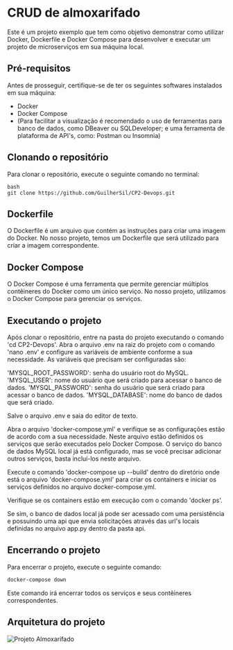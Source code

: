 # CRUD de almoxarifado

Este é um projeto exemplo que tem como objetivo demonstrar como utilizar Docker, Dockerfile e Docker Compose para desenvolver e executar um projeto de microserviços em sua máquina local. 


## Pré-requisitos

Antes de prosseguir, certifique-se de ter os seguintes softwares instalados em sua máquina:

- Docker
- Docker Compose
- (Para facilitar a visualização é recomendado o uso de ferramentas para banco de dados, como DBeaver ou SQLDeveloper;
   e uma ferramenta de plataforma de API's, como: Postman ou Insomnia)


## Clonando o repositório

Para clonar o repositório, execute o seguinte comando no terminal:

```
bash
git clone https://github.com/GuilherSil/CP2-Devops.git
```


## Dockerfile

O Dockerfile é um arquivo que contém as instruções para criar uma imagem do Docker. No nosso projeto, temos um Dockerfile que será utilizado para criar a imagem correspondente.


## Docker Compose

O Docker Compose é uma ferramenta que permite gerenciar múltiplos contêineres do Docker como um único serviço. No nosso projeto, utilizamos o Docker Compose para gerenciar os serviços.


## Executando o projeto

Após clonar o repositório, entre na pasta do projeto executando o comando 'cd CP2-Devops'.
Abra o arquivo .env na raiz do projeto com o comando 'nano .env' e configure as variáveis de ambiente conforme a sua necessidade. As variáveis que precisam ser configuradas são:

'MYSQL_ROOT_PASSWORD': senha do usuário root do MySQL.
'MYSQL_USER': nome do usuário que será criado para acessar o banco de dados.
'MYSQL_PASSWORD': senha do usuário que será criado para acessar o banco de dados.
'MYSQL_DATABASE': nome do banco de dados que será criado.

Salve o arquivo .env e saia do editor de texto.


Abra o arquivo 'docker-compose.yml' e verifique se as configurações estão de acordo com a sua necessidade. Neste arquivo estão definidos os serviços que serão executados pelo Docker Compose. O serviço do banco de dados MySQL local já está configurado, mas se você precisar adicionar outros serviços, basta incluí-los neste arquivo.

Execute o comando 'docker-compose up --build' dentro do diretório onde está o arquivo 'docker-compose.yml' para criar os containers e iniciar os serviços definidos no arquivo docker-compose.yml.

Verifique se os containers estão em execução com o comando 'docker ps'.

Se sim, o banco de dados local já pode ser acessado com uma persistência e possuindo uma api que envia solicitações através das url's locais definidas no arquivo app.py dentro da pasta api.

## Encerrando o projeto

Para encerrar o projeto, execute o seguinte comando:

```bash
docker-compose down
```

Este comando irá encerrar todos os serviços e seus contêineres correspondentes.


## Arquitetura do projeto 

![Projeto Almoxarifado](./arquiteturaProjeto.png)

